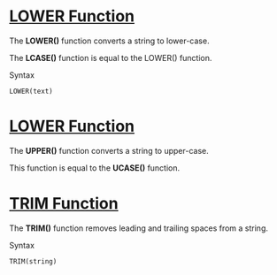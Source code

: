 # [LOWER Function](https://www.w3schools.com/sql/func_mysql_lower.asp)

The **LOWER()** function converts a string to lower-case.

The **LCASE()** function is equal to the LOWER() function.

Syntax
```
LOWER(text)
```

# [LOWER Function](https://www.w3schools.com/sql/func_mysql_upper.asp)

The **UPPER()** function converts a string to upper-case.

This function is equal to the **UCASE()** function.

# [TRIM Function](https://www.w3schools.com/sql/func_mysql_trim.asp)

The **TRIM()** function removes leading and trailing spaces from a string.

Syntax
```
TRIM(string)
```
